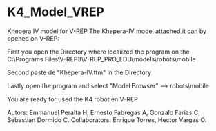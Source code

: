 # K4_Model_VREP
Khepera IV model for V-REP
The Khepera-IV model attached,it can by opened on V-REP:

First you open the Directory where localized the program on the C:\Programs Files\V-REP3\V-REP_PRO_EDU\models\robots\mobile

Second paste de "Khepera-IV.ttm" in the Directory

Lastly open the program and select "Model Browser" --> robots\mobile

You are ready for used the K4 robot en V-REP

Autors: Emmanuel Peralta H, Ernesto Fabregas A, Gonzalo Farias C, Sebastian Dormido C. 
Collaborators: Enrique Torres, Hector Vargas O. 
